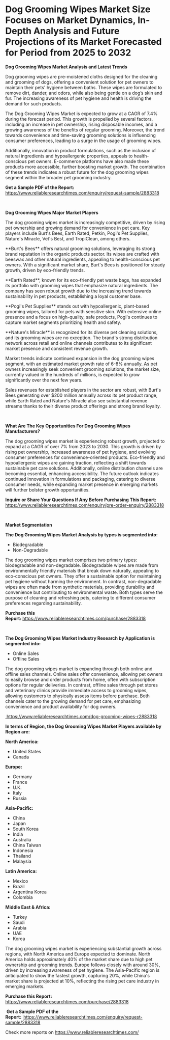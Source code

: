 <p><h1>Dog Grooming Wipes Market Size Focuses on Market Dynamics, In-Depth Analysis and Future Projections of its Market Forecasted for Period from 2025 to 2032</h1></p><p><strong>Dog Grooming Wipes Market Analysis and Latest Trends</strong></p>
<p><p>Dog grooming wipes are pre-moistened cloths designed for the cleaning and grooming of dogs, offering a convenient solution for pet owners to maintain their pets' hygiene between baths. These wipes are formulated to remove dirt, dander, and odors, while also being gentle on a dog’s skin and fur. The increasing awareness of pet hygiene and health is driving the demand for such products.</p><p>The Dog Grooming Wipes Market is expected to grow at a CAGR of 7.4% during the forecast period. This growth is propelled by several factors, including an increase in pet ownership, rising disposable incomes, and a growing awareness of the benefits of regular grooming. Moreover, the trend towards convenience and time-saving grooming solutions is influencing consumer preferences, leading to a surge in the usage of grooming wipes.</p><p>Additionally, innovation in product formulations, such as the inclusion of natural ingredients and hypoallergenic properties, appeals to health-conscious pet owners. E-commerce platforms have also made these products more accessible, further boosting market growth. The combination of these trends indicates a robust future for the dog grooming wipes segment within the broader pet grooming industry.</p></p>
<p><strong>Get a Sample PDF of the Report:&nbsp;</strong> <a href="https://www.reliableresearchtimes.com/enquiry/request-sample/2883318?utm_campaign=2326&utm_medium=2&utm_source=Github&utm_content=ia&utm_term=13032025&utm_id=dog-grooming-wipes">https://www.reliableresearchtimes.com/enquiry/request-sample/2883318</a></p>
<p>&nbsp;</p>
<p><strong>Dog Grooming Wipes Major Market Players</strong></p>
<p><p>The dog grooming wipes market is increasingly competitive, driven by rising pet ownership and growing demand for convenience in pet care. Key players include Burt's Bees, Earth Rated, Petkin, Pogi's Pet Supplies, Nature's Miracle, Vet's Best, and TropiClean, among others.</p><p>**Burt's Bees** offers natural grooming solutions, leveraging its strong brand reputation in the organic products sector. Its wipes are crafted with beeswax and other natural ingredients, appealing to health-conscious pet owners. With a significant market share, Burt's Bees is positioned for steady growth, driven by eco-friendly trends.</p><p>**Earth Rated**, known for its eco-friendly pet waste bags, has expanded its portfolio with grooming wipes that emphasize natural ingredients. The company has seen robust growth due to the increasing trend towards sustainability in pet products, establishing a loyal customer base.</p><p>**Pogi's Pet Supplies** stands out with hypoallergenic, plant-based grooming wipes, tailored for pets with sensitive skin. With extensive online presence and a focus on high-quality, safe products, Pogi's continues to capture market segments prioritizing health and safety.</p><p>**Nature's Miracle** is recognized for its diverse pet cleaning solutions, and its grooming wipes are no exception. The brand's strong distribution network across retail and online channels contributes to its significant market presence and consistent revenue growth.</p><p>Market trends indicate continued expansion in the dog grooming wipes segment, with an estimated market growth rate of 6-8% annually. As pet owners increasingly seek convenient grooming solutions, the market size, currently valued in the hundreds of millions, is expected to grow significantly over the next few years.</p><p>Sales revenues for established players in the sector are robust, with Burt's Bees generating over $200 million annually across its pet product range, while Earth Rated and Nature's Miracle also see substantial revenue streams thanks to their diverse product offerings and strong brand loyalty.</p></p>
<p>&nbsp;</p>
<p><strong>What Are The Key Opportunities For Dog Grooming Wipes Manufacturers?</strong></p>
<p><p>The dog grooming wipes market is experiencing robust growth, projected to expand at a CAGR of over 7% from 2023 to 2030. This growth is driven by rising pet ownership, increased awareness of pet hygiene, and evolving consumer preferences for convenience-oriented products. Eco-friendly and hypoallergenic wipes are gaining traction, reflecting a shift towards sustainable pet care solutions. Additionally, online distribution channels are becoming essential, enhancing accessibility. The future outlook indicates continued innovation in formulations and packaging, catering to diverse consumer needs, while expanding market presence in emerging markets will further bolster growth opportunities.</p></p>
<p><strong>Inquire or Share Your Questions If Any Before Purchasing This Report:</strong> <a href="https://www.reliableresearchtimes.com/enquiry/pre-order-enquiry/2883318?utm_campaign=2326&utm_medium=2&utm_source=Github&utm_content=ia&utm_term=13032025&utm_id=dog-grooming-wipes">https://www.reliableresearchtimes.com/enquiry/pre-order-enquiry/2883318</a></p>
<p>&nbsp;</p>
<p><strong>Market Segmentation</strong></p>
<p><strong>The Dog Grooming Wipes Market Analysis by types is segmented into:</strong></p>
<p><ul><li>Biodegradable</li><li>Non-Degradable</li></ul></p>
<p><p>The dog grooming wipes market comprises two primary types: biodegradable and non-degradable. Biodegradable wipes are made from environmentally friendly materials that break down naturally, appealing to eco-conscious pet owners. They offer a sustainable option for maintaining pet hygiene without harming the environment. In contrast, non-degradable wipes are often made from synthetic materials, providing durability and convenience but contributing to environmental waste. Both types serve the purpose of cleaning and refreshing pets, catering to different consumer preferences regarding sustainability.</p></p>
<p><strong>Purchase this Report:&nbsp;</strong><a href="https://www.reliableresearchtimes.com/purchase/2883318?utm_campaign=2326&utm_medium=2&utm_source=Github&utm_content=ia&utm_term=13032025&utm_id=dog-grooming-wipes">https://www.reliableresearchtimes.com/purchase/2883318</a></p>
<p>&nbsp;</p>
<p><strong>The Dog Grooming Wipes Market Industry Research by Application is segmented into:</strong></p>
<p><ul><li>Online Sales</li><li>Offline Sales</li></ul></p>
<p><p>The dog grooming wipes market is expanding through both online and offline sales channels. Online sales offer convenience, allowing pet owners to easily browse and order products from home, often with subscription options for regular deliveries. In contrast, offline sales through pet stores and veterinary clinics provide immediate access to grooming wipes, allowing customers to physically assess items before purchase. Both channels cater to the growing demand for pet care, emphasizing convenience and product availability for dog owners.</p></p>
<p><a href="https://www.reliableresearchtimes.com/dog-grooming-wipes-r2883318?utm_campaign=2326&utm_medium=2&utm_source=Github&utm_content=ia&utm_term=13032025&utm_id=dog-grooming-wipes">&nbsp;https://www.reliableresearchtimes.com/dog-grooming-wipes-r2883318</a></p>
<p><strong>In terms of Region, the Dog Grooming Wipes Market Players available by Region are:</strong></p>
<p>
    <p> <strong> North America: </strong>
        <ul>
            <li>United States</li>
            <li>Canada</li>
        </ul>
        </p> 
    <p> <strong> Europe: </strong>
        <ul>
            <li>Germany</li>
            <li>France</li>
            <li>U.K.</li>
            <li>Italy</li>
            <li>Russia</li>
        </ul>
        </p> 
    <p> <strong> Asia-Pacific: </strong>
        <ul>
            <li>China</li>
            <li>Japan</li>
            <li>South Korea</li>
            <li>India</li>
            <li>Australia</li>
            <li>China Taiwan</li>
            <li>Indonesia</li>
            <li>Thailand</li>
            <li>Malaysia</li>
        </ul>
        </p> 
    <p> <strong> Latin America: </strong>
        <ul>
            <li>Mexico</li>
            <li>Brazil</li>
            <li>Argentina Korea</li>
            <li>Colombia</li>
        </ul>
        </p> 
    <p> <strong> Middle East & Africa: </strong>
        <ul>
            <li>Turkey</li>
            <li>Saudi</li>
            <li>Arabia</li>
            <li>UAE</li>
            <li>Korea</li>
        </ul>
    </p>
    </p>
<p><p>The dog grooming wipes market is experiencing substantial growth across regions, with North America and Europe expected to dominate. North America holds approximately 40% of the market share due to high pet ownership and grooming trends. Europe follows closely with around 30%, driven by increasing awareness of pet hygiene. The Asia-Pacific region is anticipated to show the fastest growth, capturing 20%, while China's market share is projected at 10%, reflecting the rising pet care industry in emerging markets.</p></p>
<p><strong>Purchase this Report: </strong><a href="https://www.reliableresearchtimes.com/purchase/2883318?utm_campaign=2326&utm_medium=2&utm_source=Github&utm_content=ia&utm_term=13032025&utm_id=dog-grooming-wipes">https://www.reliableresearchtimes.com/purchase/2883318</a></p>
<p>&nbsp;<strong>Get a Sample PDF of the Report:&nbsp;&nbsp;</strong><a href="https://www.reliableresearchtimes.com/enquiry/request-sample/2883318?utm_campaign=2326&utm_medium=2&utm_source=Github&utm_content=ia&utm_term=13032025&utm_id=dog-grooming-wipes">https://www.reliableresearchtimes.com/enquiry/request-sample/2883318</a></p>
<p><strong></strong></p>
<p>Check more reports on <a href="https://www.reliableresearchtimes.com/?utm_campaign=2326&utm_medium=2&utm_source=Github&utm_content=ia&utm_term=13032025&utm_id=dog-grooming-wipes">https://www.reliableresearchtimes.com/</a></p>